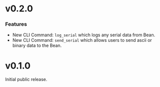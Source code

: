 # v0.2.0

### Features

* New CLI Command: `log_serial` which logs any serial data from Bean.
* New CLI Command: `send_serial` which allows users to send ascii or binary data to the Bean.

# v0.1.0

Initial public release.